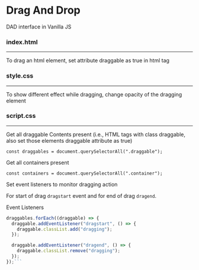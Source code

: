 # Drag And Drop

DAD interface in Vanilla JS

### index.html
------

To drag an html element, set attribute draggable as true in html tag

### style.css
------

To show different effect while dragging, change opacity of the dragging element

### script.css
------

Get all draggable Contents present (i.e., HTML tags with class draggable, also set those elements draggable attribute as true)

`const draggables = document.querySelectorAll(".draggable");`

Get all containers present 

`const containers = document.querySelectorAll(".container");`

Set event listeners to monitor dragging action

For start of drag `dragstart` event and for end of drag `dragend`.

Event Listeners

```javascript
draggables.forEach((draggable) => {
  draggable.addEventListener("dragstart", () => {
    draggable.classList.add("dragging");
  });

  draggable.addEventListener("dragend", () => {
    draggable.classList.remove("dragging");
  });
});```

